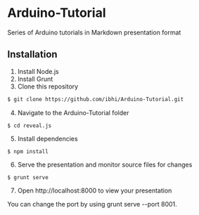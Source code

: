 # Arduino-Tutorial
Series of Arduino tutorials in Markdown presentation format

## Installation
1. Install Node.js
2. Install Grunt
3. Clone this repository
```bash
$ git clone https://github.com/ibhi/Arduino-Tutorial.git
```
4. Navigate to the Arduino-Tutorial folder
```
$ cd reveal.js
```
5. Install dependencies
```
$ npm install
```
6. Serve the presentation and monitor source files for changes
```
$ grunt serve
```
7. Open http://localhost:8000 to view your presentation

You can change the port by using grunt serve --port 8001.
